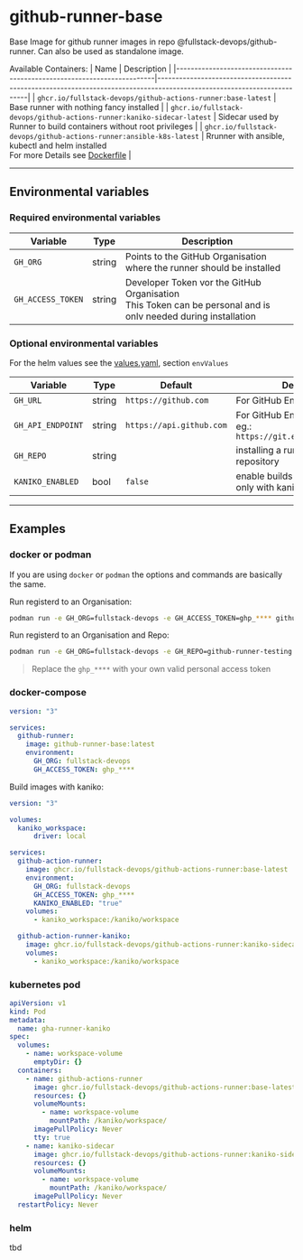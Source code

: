 # github-runner-base
Base Image for github runner images in repo @fullstack-devops/github-runner. Can also be used as standalone image.

Available Containers:
| Name                                                                   | Description                                                                                                            |
|------------------------------------------------------------------------|------------------------------------------------------------------------------------------------------------------------|
| `ghcr.io/fullstack-devops/github-actions-runner:base-latest`           | Base runner with nothing fancy installed                                                                               |
| `ghcr.io/fullstack-devops/github-actions-runner:kaniko-sidecar-latest` | Sidecar used by Runner to build containers without root privileges                                                     |
| `ghcr.io/fullstack-devops/github-actions-runner:ansible-k8s-latest`    | Rrunner with ansible, kubectl and helm installed <br> For more Details see [Dockerfile](images/ansible-k8s/Dockerfile) |

---

## Environmental variables

### Required environmental variables

| Variable          | Type   | Description                                                                                                       |
|-------------------|--------|-------------------------------------------------------------------------------------------------------------------|
| `GH_ORG`          | string | Points to the GitHub Organisation where the runner should be installed                                            |
| `GH_ACCESS_TOKEN` | string | Developer Token vor the GitHub Organisation<br> This Token can be personal and is onlv needed during installation |

### Optional environmental variables

For the helm values see the [values.yaml](helm/values.yaml), section `envValues`

| Variable          | Type   | Default                  | Description                                                          |
|-------------------|--------|--------------------------|----------------------------------------------------------------------|
| `GH_URL`          | string | `https://github.com`     | For GitHub Enterprise support                                        |
| `GH_API_ENDPOINT` | string | `https://api.github.com` | For GitHub Enterprise support eg.: `https://git.example.com/api/v3/` |
| `GH_REPO`         | string |                          | installing a runner to a spezific repository                         |
| `KANIKO_ENABLED`  | bool   | `false`                  | enable builds with kaniko (works only with kaniko-sidecar)           |

---

## Examples

### docker or podman

If you are using `docker` or `podman` the options and commands are basically the same.

Run registerd to an Organisation:
```bash
podman run -e GH_ORG=fullstack-devops -e GH_ACCESS_TOKEN=ghp_**** github-runner-base:latest
```

Run registerd to an Organisation and Repo:
```bash
podman run -e GH_ORG=fullstack-devops -e GH_REPO=github-runner-testing -e GH_ACCESS_TOKEN=ghp_**** github-runner-base:latest
```

> Replace the `ghp_****` with your own valid personal access token

### docker-compose

```yaml
version: "3"

services:
  github-runner:
    image: github-runner-base:latest
    environment:
      GH_ORG: fullstack-devops
      GH_ACCESS_TOKEN: ghp_****
```

Build images with kaniko:
```yaml
version: "3"

volumes:
  kaniko_workspace:
      driver: local

services:
  github-action-runner:
    image: ghcr.io/fullstack-devops/github-actions-runner:base-latest
    environment:
      GH_ORG: fullstack-devops
      GH_ACCESS_TOKEN: ghp_****
      KANIKO_ENABLED: "true"
    volumes:
      - kaniko_workspace:/kaniko/workspace

  github-action-runner-kaniko:
    image: ghcr.io/fullstack-devops/github-actions-runner:kaniko-sidecar-latest
    volumes:
      - kaniko_workspace:/kaniko/workspace
```

### kubernetes pod

```yaml
apiVersion: v1
kind: Pod
metadata:
  name: gha-runner-kaniko
spec:
  volumes:
    - name: workspace-volume
      emptyDir: {}
  containers:
    - name: github-actions-runner
      image: ghcr.io/fullstack-devops/github-actions-runner:base-latest
      resources: {}
      volumeMounts:
        - name: workspace-volume
          mountPath: /kaniko/workspace/    
      imagePullPolicy: Never
      tty: true
    - name: kaniko-sidecar
      image: ghcr.io/fullstack-devops/github-actions-runner:kaniko-sidecar-latest
      resources: {}
      volumeMounts:
        - name: workspace-volume
          mountPath: /kaniko/workspace/
      imagePullPolicy: Never
  restartPolicy: Never
```

### helm

tbd